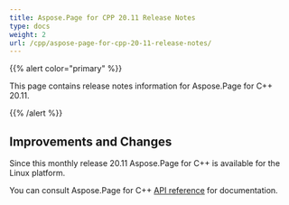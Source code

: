 ```yaml
---
title: Aspose.Page for CPP 20.11 Release Notes
type: docs
weight: 2
url: /cpp/aspose-page-for-cpp-20-11-release-notes/
---
```


{{% alert color="primary" %}}

This page contains release notes information for Aspose.Page for C++ 20.11.

{{% /alert %}}
## **Improvements and Changes**
Since this monthly release 20.11 Aspose.Page for  C++ is available for the Linux platform.


You can consult Aspose.Page for C++ [API reference](https://reference.aspose.com/cpp/page/) for documentation.
